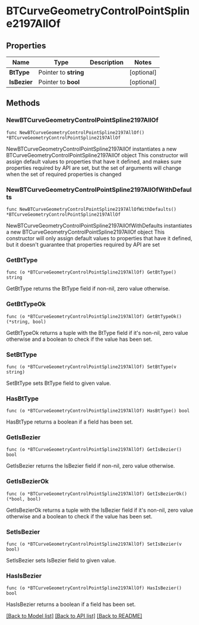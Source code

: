 # BTCurveGeometryControlPointSpline2197AllOf

## Properties

Name | Type | Description | Notes
------------ | ------------- | ------------- | -------------
**BtType** | Pointer to **string** |  | [optional] 
**IsBezier** | Pointer to **bool** |  | [optional] 

## Methods

### NewBTCurveGeometryControlPointSpline2197AllOf

`func NewBTCurveGeometryControlPointSpline2197AllOf() *BTCurveGeometryControlPointSpline2197AllOf`

NewBTCurveGeometryControlPointSpline2197AllOf instantiates a new BTCurveGeometryControlPointSpline2197AllOf object
This constructor will assign default values to properties that have it defined,
and makes sure properties required by API are set, but the set of arguments
will change when the set of required properties is changed

### NewBTCurveGeometryControlPointSpline2197AllOfWithDefaults

`func NewBTCurveGeometryControlPointSpline2197AllOfWithDefaults() *BTCurveGeometryControlPointSpline2197AllOf`

NewBTCurveGeometryControlPointSpline2197AllOfWithDefaults instantiates a new BTCurveGeometryControlPointSpline2197AllOf object
This constructor will only assign default values to properties that have it defined,
but it doesn't guarantee that properties required by API are set

### GetBtType

`func (o *BTCurveGeometryControlPointSpline2197AllOf) GetBtType() string`

GetBtType returns the BtType field if non-nil, zero value otherwise.

### GetBtTypeOk

`func (o *BTCurveGeometryControlPointSpline2197AllOf) GetBtTypeOk() (*string, bool)`

GetBtTypeOk returns a tuple with the BtType field if it's non-nil, zero value otherwise
and a boolean to check if the value has been set.

### SetBtType

`func (o *BTCurveGeometryControlPointSpline2197AllOf) SetBtType(v string)`

SetBtType sets BtType field to given value.

### HasBtType

`func (o *BTCurveGeometryControlPointSpline2197AllOf) HasBtType() bool`

HasBtType returns a boolean if a field has been set.

### GetIsBezier

`func (o *BTCurveGeometryControlPointSpline2197AllOf) GetIsBezier() bool`

GetIsBezier returns the IsBezier field if non-nil, zero value otherwise.

### GetIsBezierOk

`func (o *BTCurveGeometryControlPointSpline2197AllOf) GetIsBezierOk() (*bool, bool)`

GetIsBezierOk returns a tuple with the IsBezier field if it's non-nil, zero value otherwise
and a boolean to check if the value has been set.

### SetIsBezier

`func (o *BTCurveGeometryControlPointSpline2197AllOf) SetIsBezier(v bool)`

SetIsBezier sets IsBezier field to given value.

### HasIsBezier

`func (o *BTCurveGeometryControlPointSpline2197AllOf) HasIsBezier() bool`

HasIsBezier returns a boolean if a field has been set.


[[Back to Model list]](../README.md#documentation-for-models) [[Back to API list]](../README.md#documentation-for-api-endpoints) [[Back to README]](../README.md)



